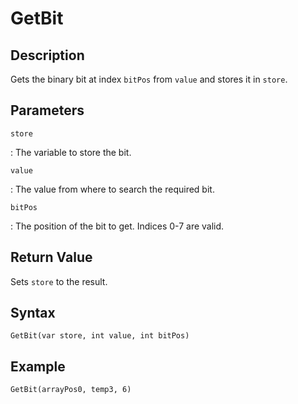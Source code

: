 # GetBit

## Description
Gets the binary bit at index `bitPos` from `value` and stores it in `store`.

## Parameters
`store`

:   The variable to store the bit.

`value`

:   The value from where to search the required bit.

`bitPos`

:   The position of the bit to get. Indices 0-7 are valid.

## Return Value
Sets `store` to the result.

## Syntax
```
GetBit(var store, int value, int bitPos)
```

## Example
```
GetBit(arrayPos0, temp3, 6)
```
